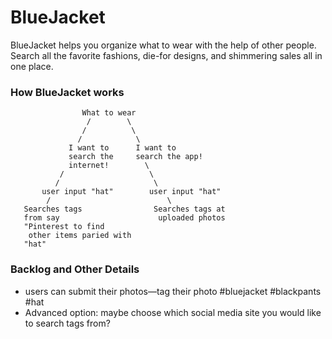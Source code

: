 # BlueJacket

 BlueJacket helps you organize what to wear with the help of other people. Search all the favorite fashions, die-for designs, and shimmering sales all in one place.

 ### How BlueJacket works

                    What to wear
                     /        \
                    /          \
                   /            \
                 I want to      I want to
                 search the     search the app!
                 internet!        \
               /                   \
              /                     \
           user input "hat"        user input "hat"
            /                          \
       Searches tags                Searches tags at
       from say                      uploaded photos
       "Pinterest to find
        other items paried with
       "hat"

 ### Backlog and Other Details
 - users can submit their photos—tag their photo #bluejacket #blackpants #hat
 - Advanced option: maybe choose which social media site you would like to search tags from?
